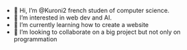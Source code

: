 - 👋 Hi, I’m @Kuroni2 french studen of computer science.
- 👀 I’m interested in web dev and AI.
- 🌱 I’m currently learning how to create a website
- 💞️ I’m looking to collaborate on a big project but not only on programmation

<!---
Kuroni2/Kuroni2 is a ✨ special ✨ repository because its `README.md` (this file) appears on your GitHub profile.
You can click the Preview link to take a look at your changes.
--->
